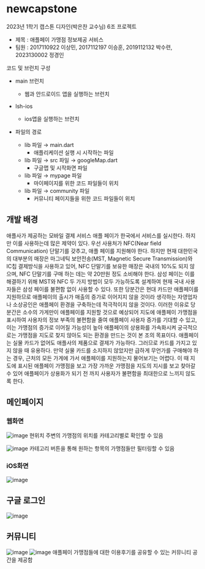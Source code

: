 # newcapstone

2023년 1학기 캡스톤 디자인(박은찬 교수님) 6조 프로젝트
- 제목 : 애플페이 가맹점 정보제공 서비스
- 팀원 : 2017110922 이상민, 2017112197 이승훈, 2019112132 박수련, 2023130002 정경인


 코드 및 브런치 구성
 - main 브런치
    - 웹과 안드로이드 앱을 실행하는 브런치
- lsh-ios
    - ios앱을 실행하는 브런치
   
- 파일의 경로
    - lib 파일 → main.dart
        - 애플리케이션 실행 시 시작하는  파일
    - lib 파일 → src 파일 → googleMap.dart
        - 구글맵 및 시작화면 파일
    - lib 파일 → mypage 파일
        - 마이페이지를 위한 코드 파일들이 위치
    - lib 파일 → community 파일
        - 커뮤니티 페이지들을 위한 코드 파일들이 위치

## 개발 배경
애플사가 제공하는 모바일 결제 서비스 애플 페이가 한국에서 서비스를 실시한다. 하지만 이를 사용하는데 많은 제약이 있다. 우선 사용처가 NFC(Near field Communication) 단말기를 갖추고, 애플 페이를 지원해야 한다. 하지만 현재 대한민국의 대부분의 매장은 마그네틱 보안전송(MST, Magnetic Secure Transmission)와 IC칩 결제방식을 사용하고 있어, NFC 단말기를 보유한 매장은 국내의 10%도 되지 않으며, NFC 단말기를 구매 하는 데는 약 20만원 정도 소비해야 한다. 삼성 페이는 이를 해결하기 위해 MST와 NFC 두 가지 방법이 모두 가능하도록 설계하여 현재 국내 사용자들은 삼성 페이를 불편함 없이 사용할 수 있다. 또한 당분간은 현대 카드만 애플페이를 지원하므로 애플페이의 출시가 매출의 증가로 이어지지 않을 것이라 생각하는 자영업자나 소상공인은 애플페이 환경을 구축하는데 적극적이지 않을 것이다. 이러한 이유로 당분간은 소수의 가게만이 애플페이를 지원할 것으로 예상되어 지도에 애플페이 가맹점을 표시하여 사용자의 정보 부족의 불편함을 줄여 애플페이 사용자 증가를 기대할 수 있고, 이는 가맹점의 증가로 이어질 가능성이 높아 애플페이의 상용화를 가속화시켜 궁극적으로는 가맹점을 지도로 찾지 않아도 되는 환경을 만드는 것이 본 조의 목표이다. 
애플페이는 실물 카드가 없어도 애플사의 제품으로 결제가 가능하다. 그러므로 카드를 가지고 있지 않을 때 유용하다. 만약 실물 카드를 소지하지 않았지만 급하게 무언가를 구매해야 하는 경우, 근처의 모든 가게에 가서 애플페이를 지원하는지 물어보기는 어렵다. 이 때 지도에 표시된 애플페이 가맹점을 보고 가장 가까운 가맹점을 지도의 지시를 보고 찾아갈 수 있어 애플페이가 상용화가 되기 전 까지 사용자가 불편함을 최대한으로 느끼지 않도록 한다.

## 메인페이지
### 웹화면
![image](https://github.com/lsh981127/Applepay-search-app-Capstone-Project/assets/83868210/8af9fa26-91f9-4002-b277-caac909b5ea2)
현위치 주변의 가맹점의 위치를 카테고리별로 확인할 수 있음

![image](https://github.com/lsh981127/Applepay-search-app-Capstone-Project/assets/83868210/840845e7-28c7-46dd-a078-1e6680703dca)
카테고리 버튼을 통해 원하는 항목의 가맹점들만 필터링할 수 있음

### iOS화면
![image](https://github.com/lsh981127/Applepay-search-app-Capstone-Project/assets/83868210/c5cc0481-570e-4576-8354-01a681ffb98f)

## 구글 로그인
![image](https://github.com/lsh981127/Applepay-search-app-Capstone-Project/assets/83868210/0c315fdb-10d2-48cc-9cec-603d29d4ed2e)

## 커뮤니티
![image](https://github.com/lsh981127/Applepay-search-app-Capstone-Project/assets/83868210/74cc9f83-7f4c-403a-8cd2-7f591313c68a)
![image](https://github.com/lsh981127/Applepay-search-app-Capstone-Project/assets/83868210/8e4beb89-2beb-4f79-b510-e11036732e3c)
애플페이 가맹점들에 대한 이용후기를 공유할 수 있는 커뮤니티 공간을 제공함 


